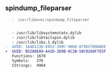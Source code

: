 ## spindump_fileparser

> `/usr/libexec/spindump_fileparser`

```diff

   - /usr/lib/libsystemstats.dylib
   - /usr/lib/libtailspin.dylib
   - /usr/lib/libz.1.dylib
-  UUID: 1A4D123D-E053-399C-9068-879DCFB9BADE
+  UUID: B5288EA9-A42D-3E9B-8C2B-58C0268F7E5F
   Functions: 1679
   Symbols:   376
   CStrings:  4964

```
